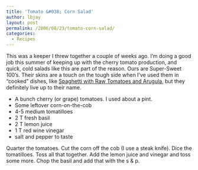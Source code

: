 ```yaml
---
title: 'Tomato &#038; Corn Salad'
author: lbjay
layout: post
permalink: /2006/08/23/tomato-corn-salad/
categories:
  - Recipes
---
```

<abbr class="unapi-id" title=""><!-- &nbsp; --></abbr> 

This was a keeper I threw together a couple of weeks ago. I&#8217;m doing a good job this summer of keeping up with the cherry tomato production, and quick, cold salads like this are part of the reason. Ours are Super-Sweet 100&#8217;s. Their skins are a touch on the tough side when I&#8217;ve used them in &#8220;cooked&#8221; dishes, like [Spaghetti with Raw Tomatoes and Arugula][1], but they definitely live up to their name.

  * A bunch cherry (or grape) tomatoes. I used about a pint.
  * Some leftover corn-on-the-cob
  * 4-5 medium tomatilloes
  * 2 T fresh basil
  * 2 T lemon juice
  * 1 T red wine vinegar
  * salt and pepper to taste

Quarter the tomatoes. Cut the corn off the cob (I use a steak knife). Dice the tomatilloes. Toss all that together. Add the lemon juice and vinegar and toss some more. Chop the basil and add that with the s &#038; p.

<p style="font-size: 21.6px; line-height: 25.9px">

 [1]: http://seattletimes.nwsource.com/html/foodwine/2003201256_spaghetti16.html "Spaghetti with Raw Tomatoes and Arugula"